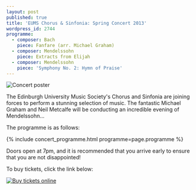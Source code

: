 ```yaml
---
layout: post
published: true
title: 'EUMS Chorus & Sinfonia: Spring Concert 2013'
wordpress_id: 2744
programme:
  - composer: Bach
    piece: Fanfare (arr. Michael Graham)
  - composer: Mendelssohn
    piece: Extracts from Elijah
  - composer: Mendelssohn
    piece: 'Symphony No. 2: Hymn of Praise'
---
```


<img alt="Concert poster" src="{{ site.external_assets }}/posters/20130315_chorussinfonia.jpg">

The Edinburgh University Music Society's Chorus and Sinfonia are joining forces
to perform a stunning selection of music. The fantastic Michael Graham and Neil
Metcalfe will be conducting an incredible evening of Mendelssohn&hellip;

The programme is as follows:

{% include concert_programme.html programme=page.programme %}

Doors open at 7pm, and it is recommended that you arrive early to ensure that
you are not disappointed!

To buy tickets, click the link below:

<a title="buy tickets online" href="http://www.ticketsource.co.uk/event/33055">
  <img class="centred" alt="Buy tickets online" src="http://www.ticketsource.co.uk/images/buyTickets/buyTickets-medium.png">
</a>

